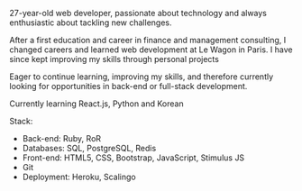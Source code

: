 27-year-old web developer, passionate about technology and always enthusiastic about tackling new challenges. 

After a first education and career in finance and management consulting, I changed careers and learned web development at Le Wagon in Paris. I have since kept improving my skills through personal projects

Eager to continue learning, improving my skills, and therefore currently looking for opportunities in back-end or full-stack development.

Currently learning React.js, Python and Korean

Stack:
- Back-end: Ruby, RoR
- Databases: SQL, PostgreSQL, Redis
- Front-end: HTML5, CSS, Bootstrap, JavaScript, Stimulus JS
- Git
- Deployment: Heroku, Scalingo
